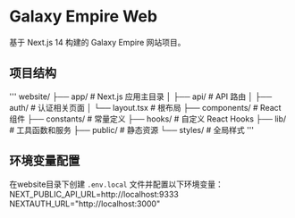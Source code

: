 # Galaxy Empire Web

基于 Next.js 14 构建的 Galaxy Empire 网站项目。


## 项目结构
'''
website/
├── app/ # Next.js 应用主目录
│ ├── api/ # API 路由
│ ├── auth/ # 认证相关页面
│ └── layout.tsx # 根布局
├── components/ # React 组件
├── constants/ # 常量定义
├── hooks/ # 自定义 React Hooks
├── lib/ # 工具函数和服务
├── public/ # 静态资源
└── styles/ # 全局样式
'''

## 环境变量配置

在website目录下创建 `.env.local` 文件并配置以下环境变量：
NEXT_PUBLIC_API_URL=http://localhost:9333
NEXTAUTH_URL="http://localhost:3000"
